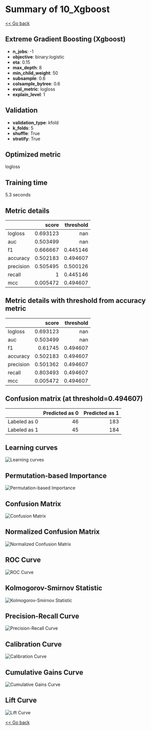 # Summary of 10_Xgboost

[<< Go back](../README.md)


## Extreme Gradient Boosting (Xgboost)
- **n_jobs**: -1
- **objective**: binary:logistic
- **eta**: 0.15
- **max_depth**: 8
- **min_child_weight**: 50
- **subsample**: 0.6
- **colsample_bytree**: 0.6
- **eval_metric**: logloss
- **explain_level**: 1

## Validation
 - **validation_type**: kfold
 - **k_folds**: 5
 - **shuffle**: True
 - **stratify**: True

## Optimized metric
logloss

## Training time

5.3 seconds

## Metric details
|           |    score |   threshold |
|:----------|---------:|------------:|
| logloss   | 0.693123 |  nan        |
| auc       | 0.503499 |  nan        |
| f1        | 0.666667 |    0.445146 |
| accuracy  | 0.502183 |    0.494607 |
| precision | 0.505495 |    0.500126 |
| recall    | 1        |    0.445146 |
| mcc       | 0.005472 |    0.494607 |


## Metric details with threshold from accuracy metric
|           |    score |   threshold |
|:----------|---------:|------------:|
| logloss   | 0.693123 |  nan        |
| auc       | 0.503499 |  nan        |
| f1        | 0.61745  |    0.494607 |
| accuracy  | 0.502183 |    0.494607 |
| precision | 0.501362 |    0.494607 |
| recall    | 0.803493 |    0.494607 |
| mcc       | 0.005472 |    0.494607 |


## Confusion matrix (at threshold=0.494607)
|              |   Predicted as 0 |   Predicted as 1 |
|:-------------|-----------------:|-----------------:|
| Labeled as 0 |               46 |              183 |
| Labeled as 1 |               45 |              184 |

## Learning curves
![Learning curves](learning_curves.png)

## Permutation-based Importance
![Permutation-based Importance](permutation_importance.png)
## Confusion Matrix

![Confusion Matrix](confusion_matrix.png)


## Normalized Confusion Matrix

![Normalized Confusion Matrix](confusion_matrix_normalized.png)


## ROC Curve

![ROC Curve](roc_curve.png)


## Kolmogorov-Smirnov Statistic

![Kolmogorov-Smirnov Statistic](ks_statistic.png)


## Precision-Recall Curve

![Precision-Recall Curve](precision_recall_curve.png)


## Calibration Curve

![Calibration Curve](calibration_curve_curve.png)


## Cumulative Gains Curve

![Cumulative Gains Curve](cumulative_gains_curve.png)


## Lift Curve

![Lift Curve](lift_curve.png)



[<< Go back](../README.md)
